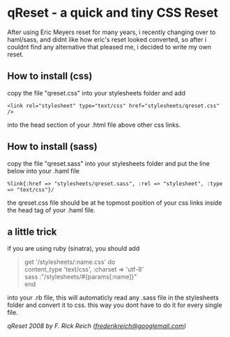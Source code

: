 # qReset - a quick and tiny CSS Reset

After using Eric Meyers reset for many years, i recently changing over to haml/sass, and didnt like how eric's reset looked converted, so after i couldnt find any alternative that pleased me, i decided to write my own reset.

## How to install (css)
copy the file "qreset.css" into your stylesheets folder and add  
```
<link rel="stylesheet" type="text/css" href="stylesheets/qreset.css" />
```   
into the head section of your .html file above other css links.

## How to install (sass)
copy the file "qreset.sass" into your stylesheets folder and put the line below into your .haml file  
```
%link{:href => "stylesheets/qreset.sass", :rel => "stylesheet", :type => "text/css"}/
```   
the qreset.css file should be at he topmost position of your css links inside the head tag of your .haml file.

## a little trick
if you are using ruby (sinatra), you should add   
   
> get '/stylesheets/:name.css' do   
>  	content_type 'text/css', :charset => 'utf-8'   
>	sass :"/stylesheets/#{params[:name]}"   
> end   
   
into your .rb file, this will automaticly read any .sass file in the stylesheets folder and convert it to css. this way you dont have to do it for every single file.  

*qReset 2008 by F. Rick Reich (frederikreich@googlemail.com)*